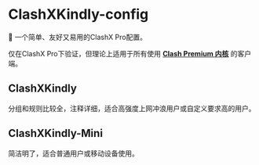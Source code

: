 # ClashXKindly-config
🌟 一个简单、友好又易用的ClashX Pro配置。

仅在ClashX Pro下验证，但理论上适用于所有使用 [**Clash Premium 内核**](https://github.com/Dreamacro/clash/releases/tag/premium) 的客户端。



## ClashXKindly

分组和规则比较全，注释详细，适合高强度上网冲浪用户或自定义要求高的用户。



## ClashXKindly-Mini

简洁明了，适合普通用户或移动设备使用。
